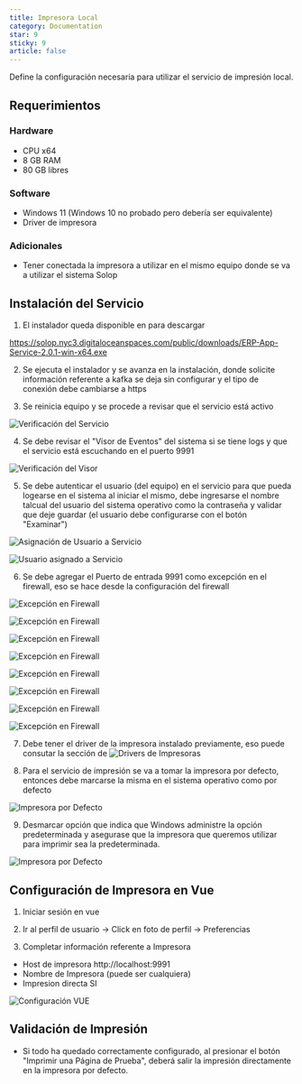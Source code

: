 ```yaml
---
title: Impresora Local
category: Documentation
star: 9
sticky: 9
article: false
---
```


Define la configuración necesaria para utilizar el servicio de impresión local.

## Requerimientos

### Hardware

* CPU x64
* 8 GB RAM
* 80 GB libres

### Software

* Windows 11 (Windows 10 no probado pero debería ser equivalente)
* Driver de impresora

### Adicionales

* Tener conectada la impresora a utilizar en el mismo equipo donde se va a utilizar el sistema Solop

## Instalación del Servicio

1. El instalador queda disponible en para descargar

https://solop.nyc3.digitaloceanspaces.com/public/downloads/ERP-App-Service-2.0.1-win-x64.exe

2. Se ejecuta el instalador y se avanza en la instalación, donde solicite información referente a kafka se deja sin configurar y el tipo de conexión debe cambiarse a https

3. Se reinicia equipo y se procede a revisar que el servicio está activo

![Verificación del Servicio](/assets/img/docs/devices/printers/local-printer-1.png)

4. Se debe revisar el "Visor de Eventos" del sistema si se tiene logs y que el servicio está escuchando en el puerto 9991

![Verificación del Visor](/assets/img/docs/devices/printers/local-printer-2.png)

5. Se debe autenticar el usuario (del equipo) en el servicio para que pueda logearse en el sistema al iniciar el mismo, debe ingresarse el nombre talcual del usuario del sistema operativo como la contraseña y validar que deje guardar (el usuario debe configurarse con el botón "Examinar")

![Asignación de Usuario a Servicio](/assets/img/docs/devices/printers/local-printer-3.png)

![Usuario asignado a Servicio](/assets/img/docs/devices/printers/local-printer-4.png)

6. Se debe agregar el Puerto de entrada 9991 como excepción en el firewall, eso se hace desde la configuración del firewall

![Excepción en Firewall](/assets/img/docs/devices/printers/local-printer-5.png)

![Excepción en Firewall](/assets/img/docs/devices/printers/local-printer-6.png)

![Excepción en Firewall](/assets/img/docs/devices/printers/local-printer-7.png)

![Excepción en Firewall](/assets/img/docs/devices/printers/local-printer-8.png)

![Excepción en Firewall](/assets/img/docs/devices/printers/local-printer-9.png)

![Excepción en Firewall](/assets/img/docs/devices/printers/local-printer-10.png)

![Excepción en Firewall](/assets/img/docs/devices/printers/local-printer-11.png)

![Excepción en Firewall](/assets/img/docs/devices/printers/local-printer-12.png)

7. Debe tener el driver de la impresora instalado previamente, eso puede consutar la sección de ![Drivers de Impresoras](/custom-printers)

8. Para el servicio de impresión se va a tomar la impresora por defecto, entonces debe marcarse la misma en el sistema operativo como por defecto

![Impresora por Defecto](/assets/img/docs/devices/printers/local-printer-13.png)

9. Desmarcar opción que indica que Windows administre la opción predeterminada y asegurase que la impresora que queremos utilizar para imprimir sea la predeterminada.

![Impresora por Defecto](/assets/img/docs/devices/printers/local-printer-14.png)

## Configuración de Impresora en Vue

1. Iniciar sesión en vue

2. Ir al perfil de usuario -> Click en foto de perfil -> Preferencias

3. Completar información referente a Impresora

- Host de impresora http://localhost:9991
- Nombre de Impresora (puede ser cualquiera)
- Impresion directa SI

![Configuración VUE](/assets/img/docs/devices/printers/local-printer-16.png)

## Validación de Impresión

- Si todo ha quedado correctamente configurado, al presionar el botón "Imprimir una Página de Prueba", deberá salir la impresión directamente en la impresora por defecto.
